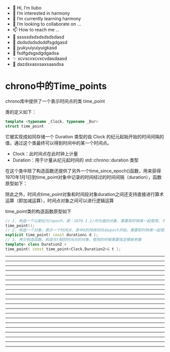 * 👋 Hi, I’m liubo
* 👀 I’m interested in harmony
* 🌱 I’m currently learning harmony
* 💞️ I’m looking to collaborate on ...
* 📫 How to reach me ...
* 📇 sssssdsdsdsdsdsdasd
* 🎃 dsdsdsdsdsddfsgdgasd
* 🍺 jyukyuiyuiyuigkasd
* 🍥 fsdfgdsgsdgdgadsa
* ✨ xcvxcvxcvxcvdasdaasd
* 🍰 dazdsxasxsaxsaasdsa

# chrono中的Time_points
chrono库中提供了一个表示时间点的类 time_point

类的定义如下：

```c++
template <typename _Clock, typename _Dur>
struct time_point
```

它被实现成如同存储一个 Duration 类型的自 Clock 的纪元起始开始的时间间隔的值，通过这个类最终可以得到时间中的某一个时间点。

- Clock：此时间点在此时钟上计量
- Duration：用于计量从纪元起时间的 std::chrono::duration 类型







在这个类中除了构造函数还提供了另外一个time_since_epoch()函数，用来获得1970年1月1日到time_point对象中记录的时间经过的时间间隔（duration），函数原型如下：







除此之外，时间点time_point对象和时间段对象duration之间还支持直接进行算术运算（即加减运算），时间点对象之间可以进行逻辑运算









time_point类的构造函数原型如下



```c++
// 1. 构造一个以新纪元(epoch，即：1970.1.1)作为值的对象，需要和时钟类一起使用，不能单独使用该无参构造函数
time_point();
// 2. 构造一个对象，表示一个时间点，其中d的持续时间从epoch开始，需要和时钟类一起使用，不能单独使用该构造函数
explicit time_point( const duration& d );
// 3. 拷贝构造函数，构造与t相同时间点的对象，使用的时候需要指定模板参数
template< class Duration2 >
time_point( const time_point<Clock,Duration2>& t );

```







---
---
---
---
---
---
---
---
---
---
---
---
---
---
---
---
---
---
---
---
